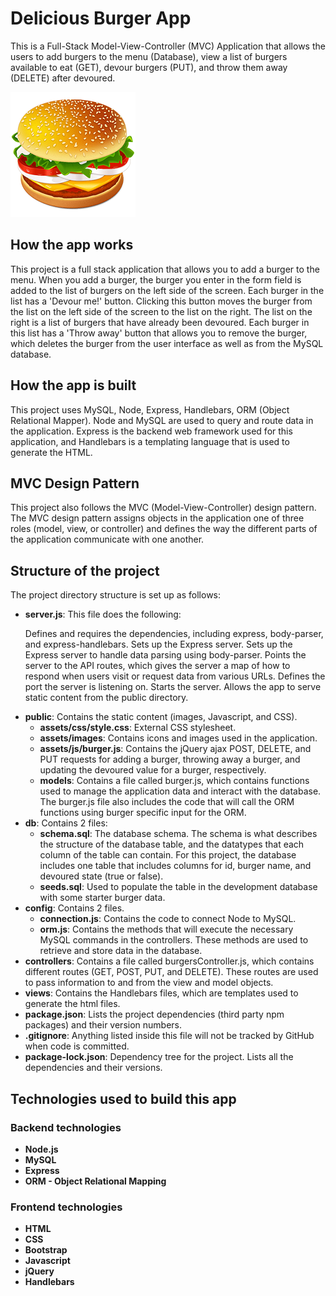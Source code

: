 # Delicious Burger App
This is a Full-Stack Model-View-Controller (MVC) Application that allows the users to add burgers to the menu (Database), view a list of burgers available to eat (GET), devour burgers (PUT), and throw them away (DELETE) after devoured.

![Results](/public/assets/images/burger2-1.png)

## How the app works
This project is a full stack application that allows you to add a burger to the menu. When you add a burger, the burger you enter in the form field is added to the list of burgers on the left side of the screen. Each burger in the list has a 'Devour me!' button. Clicking this button moves the burger from the list on the left side of the screen to the list on the right. The list on the right is a list of burgers that have already been devoured. Each burger in this list has a 'Throw away' button that allows you to remove the burger, which deletes the burger from the user interface as well as from the MySQL database.

## How the app is built
This project uses MySQL, Node, Express, Handlebars, ORM (Object Relational Mapper). Node and MySQL are used to query and route data in the application. Express is the backend web framework used for this application, and Handlebars is a templating language that is used to generate the HTML.

## MVC Design Pattern
This project also follows the MVC (Model-View-Controller) design pattern. The MVC design pattern assigns objects in the application one of three roles (model, view, or controller) and defines the way the different parts of the application communicate with one another.

## Structure of the project

The project directory structure is set up as follows:
<ul>
<li><b>server.js</b>: This file does the following:

Defines and requires the dependencies, including express, body-parser, and express-handlebars.
Sets up the Express server.
Sets up the Express server to handle data parsing using body-parser.
Points the server to the API routes, which gives the server a map of how to respond when users visit or request data from various URLs.
Defines the port the server is listening on.
Starts the server.
Allows the app to serve static content from the public directory.</li>

<li><b>public</b>: Contains the static content (images, Javascript, and CSS).
    <ul>
        <li><b>assets/css/style.css</b>: External CSS stylesheet.</li>
        <li><b>assets/images</b>: Contains icons and images used in the application.</li>
        <li><b>assets/js/burger.js</b>: Contains the jQuery ajax POST, DELETE, and PUT requests for adding a burger, throwing away a burger, and updating the devoured value for a burger, respectively.</li>
        <li><b>models</b>: Contains a file called burger.js, which contains functions used to manage the application data and interact with the database. The burger.js file also includes the code that will call the ORM functions using burger specific input for the ORM.</li>
    </ul>
</li>

<li><b>db</b>: Contains 2 files:
    <ul>
        <li><b>schema.sql</b>: The database schema. The schema is what describes the structure of the database table, and the datatypes that each column of the table can contain. For this project, the database includes one table that includes columns for id, burger name, and devoured state (true or false).</li>
        <li><b>seeds.sql</b>: Used to populate the table in the development database with some starter burger data.</li>
    </ul>
</li>

<li><b>config</b>: Contains 2 files.
    <ul>
        <li><b>connection.js</b>: Contains the code to connect Node to MySQL.</li>
        <li><b>orm.js</b>: Contains the methods that will execute the necessary MySQL commands in the controllers. These methods are used to retrieve and store data in the database.</li>
    </ul>
</li>

<li><b>controllers</b>: Contains a file called burgersController.js, which contains different routes (GET, POST, PUT, and DELETE). These routes are used to pass information to and from the view and model objects.</li>

<li><b>views</b>: Contains the Handlebars files, which are templates used to generate the html files.</li>

<li><b>package.json</b>: Lists the project dependencies (third party npm packages) and their version numbers.</li>
<li><b>.gitignore</b>: Anything listed inside this file will not be tracked by GitHub when code is committed.</li>
<li><b>package-lock.json</b>: Dependency tree for the project. Lists all the dependencies and their versions.</li>
</ul>

## Technologies used to build this app

### Backend technologies

<ul>
    <li><b>Node.js</b></li>
    <li><b>MySQL</b></li>
    <li><b>Express</b></li>
    <li><b>ORM - Object Relational Mapping</b></li>
</ul>

### Frontend technologies

<ul>
    <li><b>HTML</b></li>
    <li><b>CSS</b></li>
    <li><b>Bootstrap</b></li>
    <li><b>Javascript</b></li>
    <li><b>jQuery</b></li>
    <li><b>Handlebars</b></li>
</ul>
